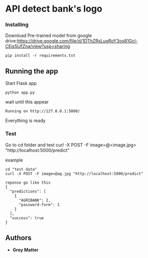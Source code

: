 # API detect bank's logo

### Installing

Download Pre-trained model from google drive:https://drive.google.com/file/d/1DThZRsLugRoY3os81Gcl-CEjs5lJfZna/view?usp=sharing

```
pip install -r requirements.txt
```

## Running the app
Start Flask app
```
python app.py
```
wait until this appear 
```
Running on http://127.0.0.1:5000/
```
Everything is ready

### Test

Go to cd folder and test
curl -X POST -F image=@<image.jpg> "http://localhost:5000/predict"

example
```
cd "test data"
curl -X POST -F image=@ag.jpg "http://localhost:5000/predict"

reponse go like this
{
  "predictions": [
    {
      "AGRIBANK": 2,
      "password-form": 1
    }
  ],
  "success": true
}
```
## Authors

* **Grey Matter** 

